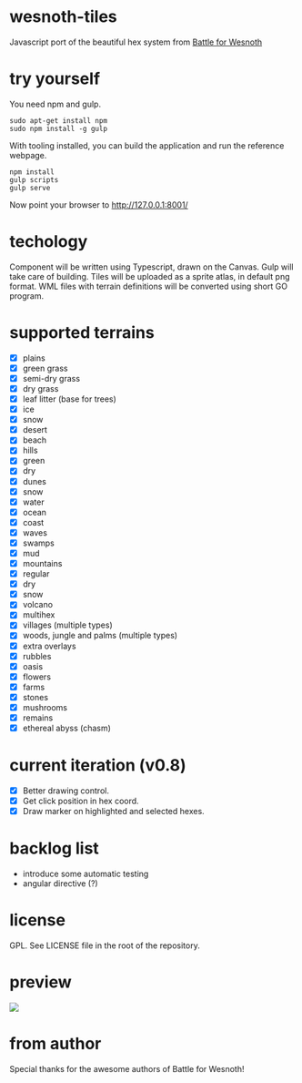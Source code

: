 # wesnoth-tiles

Javascript port of the beautiful hex system from [Battle for Wesnoth](http://wesnoth.org)

# try yourself

You need npm and gulp. 

    sudo apt-get install npm
    sudo npm install -g gulp

With tooling installed, you can build the application and run the reference webpage.

    npm install
    gulp scripts
    gulp serve

Now point your browser to http://127.0.0.1:8001/ 

# techology

Component will be written using Typescript, drawn on the Canvas. Gulp will take care of building.
Tiles will be uploaded as a sprite atlas, in default png format. 
WML files with terrain definitions will be converted using short GO program.

# supported terrains

- [x] plains
 - [x] green grass
 - [x] semi-dry grass
 - [x] dry grass
 - [x] leaf litter (base for trees)
 - [x] ice
 - [x] snow
 - [x] desert
 - [x] beach
- [x] hills
 - [x] green
 - [x] dry
 - [x] dunes
 - [x] snow
- [x] water
 - [x] ocean
 - [x] coast
 - [x] waves
 - [x] swamps
 - [x] mud
- [x] mountains
 - [x] regular
 - [x] dry
 - [x] snow
 - [x] volcano
 - [x] multihex
- [x] villages (multiple types)
- [x] woods, jungle and palms (multiple types)
- [x] extra overlays
 -  [x] rubbles
 -  [x] oasis
 -  [x] flowers
 -  [x] farms
 -  [x] stones
 -  [x] mushrooms
 -  [x] remains
- [x] ethereal abyss (chasm)

# current iteration (v0.8)
 - [x] Better drawing control.
 - [x] Get click position in hex coord.
 - [x] Draw marker on highlighted and selected hexes.

# backlog list
 - introduce some automatic testing
 - angular directive (?)
# license

GPL. See LICENSE file in the root of the repository.

# preview

![](http://i.imgur.com/MsHKY1P.jpg)

# from author

Special thanks for the awesome authors of Battle for Wesnoth!

